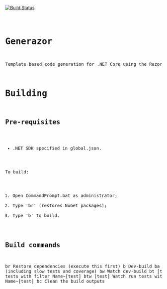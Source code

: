 
[![Build Status](https://ci.appveyor.com/api/projects/status/github/FlukeFan/Generazor?svg=true)](https://ci.appveyor.com/project/FlukeFan/Generazor) <pre>

Generazor
=========

Template based code generation for .NET Core using the Razor SDK.


Building
========

Pre-requisites
--------------

* .NET SDK specified in global.json.

To build:

1. Open CommandPrompt.bat as administrator;
3. Type 'br' (restores NuGet packages);
4. Type 'b' to build.

Build commands
--------------

br                                      Restore dependencies (execute this first)
b                                       Dev-build
ba                                      Build all (including slow tests and coverage)
bw                                      Watch dev-build
bt [test]                               Run tests with filter Name~[test]
btw [test]                              Watch run tests with filter Name~[test]
bc                                      Clean the build outputs
